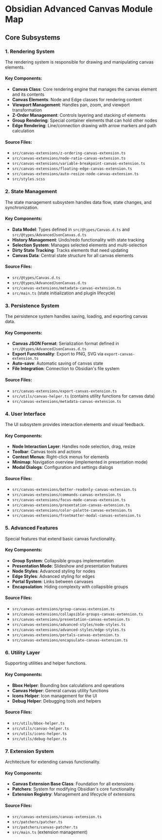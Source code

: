 # Obsidian Advanced Canvas Module Map

## Core Subsystems

### 1. Rendering System

The rendering system is responsible for drawing and manipulating canvas elements.

#### Key Components:
- **Canvas Class**: Core rendering engine that manages the canvas element and its contents
- **Canvas Elements**: Node and Edge classes for rendering content
- **Viewport Management**: Handles pan, zoom, and viewport transformation
- **Z-Order Management**: Controls layering and stacking of elements
- **Group Rendering**: Special container elements that can hold other nodes
- **Edge Rendering**: Line/connection drawing with arrow markers and path calculation

#### Source Files:
- `src/canvas-extensions/z-ordering-canvas-extension.ts`
- `src/canvas-extensions/node-ratio-canvas-extension.ts`
- `src/canvas-extensions/variable-breakpoint-canvas-extension.ts`
- `src/canvas-extensions/floating-edge-canvas-extension.ts`
- `src/canvas-extensions/auto-resize-node-canvas-extension.ts`
- `src/styles.scss`

### 2. State Management

The state management subsystem handles data flow, state changes, and synchronization.

#### Key Components:
- **Data Model**: Types defined in `src/@types/Canvas.d.ts` and `src/@types/AdvancedJsonCanvas.d.ts`
- **History Management**: Undo/redo functionality with state tracking
- **Selection System**: Manages selected elements and multi-selection
- **Dirty State Tracking**: Tracks elements that need updating
- **Canvas Data**: Central state structure for all canvas elements

#### Source Files:
- `src/@types/Canvas.d.ts`
- `src/@types/AdvancedJsonCanvas.d.ts`
- `src/canvas-extensions/metadata-canvas-extension.ts`
- `src/main.ts` (state initialization and plugin lifecycle)

### 3. Persistence System

The persistence system handles saving, loading, and exporting canvas data.

#### Key Components:
- **Canvas JSON Format**: Serialization format defined in `src/@types/AdvancedJsonCanvas.d.ts`
- **Export Functionality**: Export to PNG, SVG via `export-canvas-extension.ts`
- **Auto-save**: Automatic saving of canvas state
- **File Integration**: Connection to Obsidian's file system

#### Source Files:
- `src/canvas-extensions/export-canvas-extension.ts`
- `src/utils/canvas-helper.ts` (contains utility functions for canvas data)
- `src/canvas-extensions/metadata-canvas-extension.ts`

### 4. User Interface

The UI subsystem provides interaction elements and visual feedback.

#### Key Components:
- **Node Interaction Layer**: Handles node selection, drag, resize
- **Toolbar**: Canvas tools and actions
- **Context Menus**: Right-click menus for elements
- **Minimap**: Navigation overview (implemented in presentation mode)
- **Modal Dialogs**: Configuration and settings dialogs

#### Source Files:
- `src/canvas-extensions/better-readonly-canvas-extension.ts`
- `src/canvas-extensions/commands-canvas-extension.ts`
- `src/canvas-extensions/focus-mode-canvas-extension.ts`
- `src/canvas-extensions/presentation-canvas-extension.ts`
- `src/canvas-extensions/color-palette-canvas-extension.ts`
- `src/canvas-extensions/frontmatter-modal-canvas-extension.ts`

### 5. Advanced Features

Special features that extend basic canvas functionality.

#### Key Components:
- **Group System**: Collapsible groups implementation
- **Presentation Mode**: Slideshow and presentation features
- **Node Styles**: Advanced styling for nodes
- **Edge Styles**: Advanced styling for edges
- **Portal System**: Links between canvases
- **Encapsulation**: Hiding complexity with collapsible groups

#### Source Files:
- `src/canvas-extensions/group-canvas-extension.ts`
- `src/canvas-extensions/collapsible-groups-canvas-extension.ts`
- `src/canvas-extensions/presentation-canvas-extension.ts`
- `src/canvas-extensions/advanced-styles/node-styles.ts`
- `src/canvas-extensions/advanced-styles/edge-styles.ts`
- `src/canvas-extensions/portals-canvas-extension.ts`
- `src/canvas-extensions/encapsulate-canvas-extension.ts`

### 6. Utility Layer

Supporting utilities and helper functions.

#### Key Components:
- **Bbox Helper**: Bounding box calculations and operations
- **Canvas Helper**: General canvas utility functions
- **Icons Helper**: Icon management for the UI
- **Debug Helper**: Debugging tools and helpers

#### Source Files:
- `src/utils/bbox-helper.ts`
- `src/utils/canvas-helper.ts`
- `src/utils/icons-helper.ts`
- `src/utils/debug-helper.ts`

### 7. Extension System

Architecture for extending canvas functionality.

#### Key Components:
- **Canvas Extension Base Class**: Foundation for all extensions
- **Patchers**: System for modifying Obsidian's core functionality
- **Extension Registry**: Management and lifecycle of extensions

#### Source Files:
- `src/canvas-extensions/canvas-extension.ts`
- `src/patchers/patcher.ts`
- `src/patchers/canvas-patcher.ts`
- `src/main.ts` (extension management) 